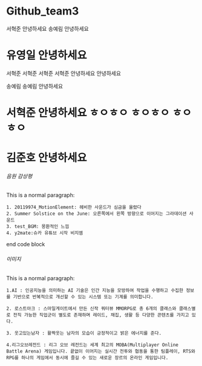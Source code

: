 # Github_team3
서혁준 안녕하세요
송예림 안녕하세요

# 유영일 안녕하세요

서혁준 서혁준 서혁준 서혁준  안녕하세요 안녕하세요

송예림 송예림 안녕하세요

# 서혁준 안녕하세요 ㅎㅇㅎㅇ ㅎㅇㅎㅇ ㅎㅇㅎㅇ
# 김준호 안녕하세요

###### 음원 감상평
This is a normal paragraph:
    
    1. 20119974_MotionElement: 헤비한 사운드가 심금을 울렸다
    2. Summer Solstice on the June: 오른쪽에서 왼쪽 방향으로 이어지는 그라데이션 사운드
    3. test_BGM: 몽환적인 느낌
    4. y2mate:슈카 유튜브 시작 비지엠
end code block

###### 이미지 
This is a normal paragraph:

    1.AI : 인공지능을 의미하는 AI 기술은 인간 지능을 모방하여 작업을 수행하고 수집한 정보를 기반으로 반복적으로 개선할 수 있는 시스템 또는 기계를 의미합니다.

    2. 로스트아크 : 스마일게이트에서 만든 신작 쿼터뷰 MMORPG로 총 6개의 클래스와 클래스별로 전직 가능한 직업군이 별도로 존재하며 레이드, 채집, 생활 등 다양한 콘텐츠를 가지고 있다.

    3. 웃고있는남자 : 활짝웃는 남자의 모습이 긍정적이고 밝은 에너지를 준다.

    4.리그오브레전드 : 리그 오브 레전드는 세계 최고의 MOBA(Multiplayer Online Battle Arena) 게임입니다. 끝없이 이어지는 실시간 전투와 협동을 통한 팀플레이, RTS와 RPG를 하나의 게임에서 동시에 즐길 수 있는 새로운 장르의 온라인 게임입니다. 